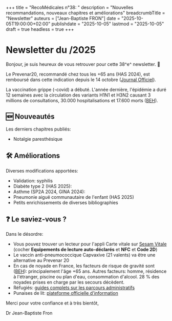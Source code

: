 +++
title = "RecoMédicales n°38: "
description = "Nouvelles recommandations, nouveaux chapitres et améliorations"
breadcrumbTitle = "Newsletter"
auteurs = ["Jean-Baptiste FRON"]
date = "2025-10-05T19:00:00+02:00"
publishdate = "2025-10-05"
lastmod = "2025-10-05"
draft = true
headless = true
+++

# Newsletter du /2025

Bonjour, je suis heureux de vous retrouver pour cette 38^e^ newsletter. 📰

Le Prevenar20, recommandé chez tous les +65 ans (HAS 2024), est remboursé dans cette indication depuis le 14 octobre ([Journal Officiel](https://www.legifrance.gouv.fr/jorf/id/JORFTEXT000052377618)).

La vaccination grippe (-covid) a débuté. L'année dernière, l'épidémie a duré 12 semaines avec la circulation des variants H1N1 et H3N2 causant 3 millions de consultations, 30.000 hospitalisations et 17.600 morts ([BEH](https://beh.santepubliquefrance.fr/beh/2025/17/2025_17_1.html)).

## 🆕 Nouveautés

Les derniers chapitres publiés:

- Notalgie paresthésique

## 🛠️ Améliorations

Diverses modifications apportées:

- Validation: syphilis
- Diabète type 2 (HAS 2025): 
- Asthme (SP2A 2024, GINA 2024):
- Pneumonie aiguë communautaire de l'enfant (HAS 2025)
- Petits enrichissements de diverses bibliographies

## ❓ Le saviez-vous ?

Dans le désordre:

- Vous pouvez trouver un lecteur pour l'appli Carte vitale sur [Sesam Vitale](https://www.sesam-vitale.fr/web/sesam-vitale/catalogue-produits) (cocher **Equipements de lecture auto-déclarés** et **NFC** et **Code 2D**)
- Le vaccin anti-pneumococcique Capvaxive (21 valents) va être une alternative au Prevenar 20
- En cas de noyade en France, les facteurs de risque de gravité sont ([BEH](https://beh.santepubliquefrance.fr/beh/2025/16/2025_16_1.html)): principalement l'âge +65 ans. Autres facteurs: homme, résidence à l'étranger, piscine ou plan d'eau, consommation d'alcool. 28 % des noyades prises en charge par les secours décèdent.
- Réfugiés: [guides complets sur les parcours administratifs](https://refugies.info)
- Punaises de lit: [plateforme officielle d'information](https://stop-punaises.gouv.fr)

Merci pour votre confiance et à très bientôt,

Dr Jean-Baptiste Fron
